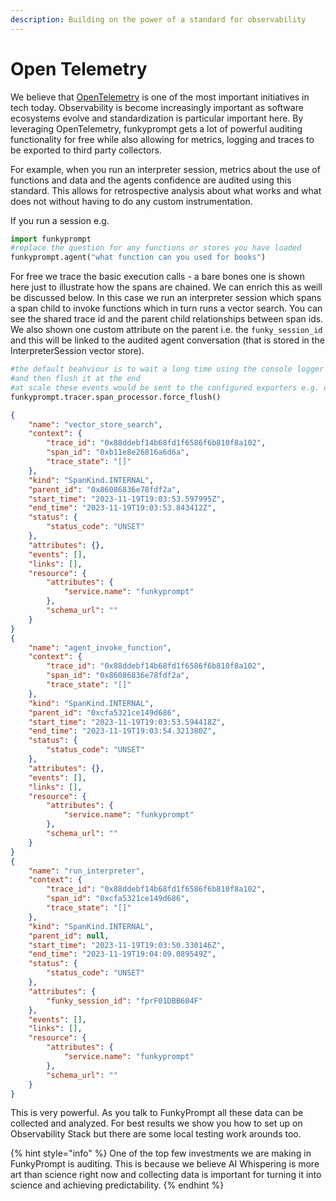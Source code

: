 ```yaml
---
description: Building on the power of a standard for observability
---
```


# Open Telemetry

We believe that [OpenTelemetry](https://opentelemetry.io/) is one of the most important initiatives in tech today. Observability is become increasingly important as software ecosystems evolve and standardization is particular important here. By leveraging OpenTelemetry, funkyprompt gets a lot of powerful auditing functionality for free while also allowing for metrics, logging and traces to be exported to third party collectors.&#x20;

For example, when you run an interpreter session, metrics about the use of functions and data and the agents confidence are audited using this standard. This allows for retrospective analysis about what works and what does not without having to do any custom instrumentation.&#x20;

If you run a session e.g.

```python
import funkyprompt
#replace the question for any functions or stores you have loaded
funkyprompt.agent("what function can you used for books")
```

For free we trace the basic execution calls - a bare bones one is shown here just to illustrate how the spans are chained. We can enrich this as weill be discussed below. In this case we run an interpreter session which spans a span child to invoke functions which in turn runs a vector search. You can see the shared trace id and the parent child relationships between span ids. We also shown one custom attribute on the parent i.e. the `funky_session_id` and this will be linked to the audited agent conversation (that is stored in the InterpreterSession vector store).

```python
#the default beahviour is to wait a long time using the console logger
#and then flush it at the end
#at scale these events would be sent to the configured exporters e.g. on K8s
funkyprompt.tracer.span_processor.force_flush()
```

```json
{
    "name": "vector_store_search",
    "context": {
        "trace_id": "0x88ddebf14b68fd1f6586f6b810f8a102",
        "span_id": "0xb11e8e26816a6d6a",
        "trace_state": "[]"
    },
    "kind": "SpanKind.INTERNAL",
    "parent_id": "0x86086836e78fdf2a",
    "start_time": "2023-11-19T19:03:53.597995Z",
    "end_time": "2023-11-19T19:03:53.843412Z",
    "status": {
        "status_code": "UNSET"
    },
    "attributes": {},
    "events": [],
    "links": [],
    "resource": {
        "attributes": {
            "service.name": "funkyprompt"
        },
        "schema_url": ""
    }
}
{
    "name": "agent_invoke_function",
    "context": {
        "trace_id": "0x88ddebf14b68fd1f6586f6b810f8a102",
        "span_id": "0x86086836e78fdf2a",
        "trace_state": "[]"
    },
    "kind": "SpanKind.INTERNAL",
    "parent_id": "0xcfa5321ce149d686",
    "start_time": "2023-11-19T19:03:53.594418Z",
    "end_time": "2023-11-19T19:03:54.321380Z",
    "status": {
        "status_code": "UNSET"
    },
    "attributes": {},
    "events": [],
    "links": [],
    "resource": {
        "attributes": {
            "service.name": "funkyprompt"
        },
        "schema_url": ""
    }
}
{
    "name": "run_interpreter",
    "context": {
        "trace_id": "0x88ddebf14b68fd1f6586f6b810f8a102",
        "span_id": "0xcfa5321ce149d686",
        "trace_state": "[]"
    },
    "kind": "SpanKind.INTERNAL",
    "parent_id": null,
    "start_time": "2023-11-19T19:03:50.330146Z",
    "end_time": "2023-11-19T19:04:09.089549Z",
    "status": {
        "status_code": "UNSET"
    },
    "attributes": {
        "funky_session_id": "fprF01DBB604F"
    },
    "events": [],
    "links": [],
    "resource": {
        "attributes": {
            "service.name": "funkyprompt"
        },
        "schema_url": ""
    }
}
```

This is very powerful. As you talk to FunkyPrompt all these data can be collected and analyzed. For best results we show you how to set up on Observability Stack but there are some local testing work arounds too.&#x20;

{% hint style="info" %}
One of the top few investments we are making in FunkyPrompt is auditing. This is because we believe AI Whispering is more art than science right now and collecting data is important for turning it into science and achieving predictability.&#x20;
{% endhint %}

